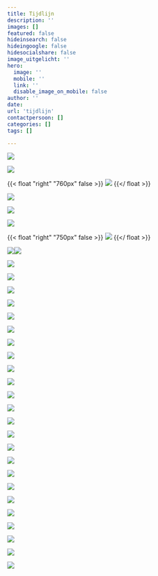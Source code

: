 ```yaml
---
title: Tijdlijn
description: ''
images: []
featured: false
hideinsearch: false
hideingoogle: false
hidesocialshare: false
image_uitgelicht: ''
hero:
  image: ''
  mobile: ''
  link: ''
  disable_image_on_mobile: false
author: ''
date: 
url: 'tijdlijn'
contactpersoon: []
categories: []
tags: []

---
```


![](https://res.cloudinary.com/callvoip/image/upload/v1577777786/JAN_-_Vamos_niong2.png)



![](https://res.cloudinary.com/callvoip/image/upload/v1577777809/JAN_-_CTI_l2tzxu.png)

{{< float "right" "760px" false >}}
![](https://res.cloudinary.com/callvoip/image/upload/v1577777953/FEB_-_audio_yvngyn.png)
{{</ float >}}

![](https://res.cloudinary.com/callvoip/image/upload/v1577777972/MRT_-_click_to_dial_gpvitp.png)



![](https://res.cloudinary.com/callvoip/image/upload/v1577777994/MRT_-_Qaller_update_u2b5yc.png)



![](https://res.cloudinary.com/callvoip/image/upload/v1577778188/MRT_-_geuzenet_qaa7wf.png)


{{< float "right" "750px" false >}}
![](https://res.cloudinary.com/callvoip/image/upload/v1577778207/MRT_-_Noordz_yscrpq.png)
{{</ float >}}


![](https://res.cloudinary.com/callvoip/image/upload/v1577778222/APR_-_vamos_2.0_q3eosb.png)![](https://res.cloudinary.com/callvoip/image/upload/v1577778232/APR_-_1000_giswbe.png)



![](https://res.cloudinary.com/callvoip/image/upload/v1577778254/MEI_-_Dion_ymlaix.png)



![](https://res.cloudinary.com/callvoip/image/upload/v1577778274/JUL_-_Feature_Update_jvnqmf.png)



![](https://res.cloudinary.com/callvoip/image/upload/v1577778307/JUL_-_Bereikbaarheidsmonitore_ahja7c.png)



![](https://res.cloudinary.com/callvoip/image/upload/v1577778324/JUL_-_Multiple_Called_ID_dmgjse.png)



![](https://res.cloudinary.com/callvoip/image/upload/v1577778338/JUL_-_Update_doorverbinden_ykzfpk.png)



![](https://res.cloudinary.com/callvoip/image/upload/v1577778350/JUL_Panasonic-certificering_fhwgde.png)



![](https://res.cloudinary.com/callvoip/image/upload/v1577778360/JUL_-_Tim_v_d_Horst_frllsx.png)



![](https://res.cloudinary.com/callvoip/image/upload/v1577778374/AUG_-_Nieuw_Callvoip_logo_p3lau2.png)



![](https://res.cloudinary.com/callvoip/image/upload/v1577778387/AUG_-_Nieuwe_Website_tdujxs.png)



![](https://res.cloudinary.com/callvoip/image/upload/v1577778399/SEP_-_KPN_ISDN_Stopt_ledlmu.png)



![](https://res.cloudinary.com/callvoip/image/upload/v1577778410/SEP_-_Roy_Liezen_qhh40g.png)



![](https://res.cloudinary.com/callvoip/image/upload/v1577778467/SEP_-_Qaller_3.0_khc8ty.png)



![](https://res.cloudinary.com/callvoip/image/upload/v1577778485/OKT_-_Tim_2.0_vlnjb3.png)



![](https://res.cloudinary.com/callvoip/image/upload/v1577778501/NOV_-_Billboard_yodzkj.png)



![](https://res.cloudinary.com/callvoip/image/upload/v1577778513/NOV_-_Promotiedagen_b6cov8.png)



![](https://res.cloudinary.com/callvoip/image/upload/v1577778523/NOV_-_Forum_pey5nl.png)



![](https://res.cloudinary.com/callvoip/image/upload/v1577778539/DEC_-_5_mythen_oddbvk.png)



![](https://res.cloudinary.com/callvoip/image/upload/v1577778552/DEC_-_Kerst_imcyht.png)


![](https://res.cloudinary.com/callvoip/image/upload/v1577781063/2020_pkajd2.png)

![](https://res.cloudinary.com/callvoip/image/upload/v1577778581/2020_-_SIP_Trunk_nkimxv.png)

![](https://res.cloudinary.com/callvoip/image/upload/v1577778590/2020_-_waiting_position_ygmsit.png)

![](https://res.cloudinary.com/callvoip/image/upload/v1577778604/2020_-_Provisioning_uc3ygd.png)

![](https://res.cloudinary.com/callvoip/image/upload/v1577778616/2020_-_call_in_UC_q9jz9b.png)

![](https://res.cloudinary.com/callvoip/image/upload/v1577778624/2020_-_2FA_cn4rby.png)

